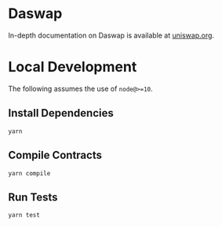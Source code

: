 # Daswap


In-depth documentation on Daswap is available at [uniswap.org](https://uniswap.org/docs).

# Local Development

The following assumes the use of `node@>=10`.

## Install Dependencies

`yarn`

## Compile Contracts

`yarn compile`

## Run Tests

`yarn test`
